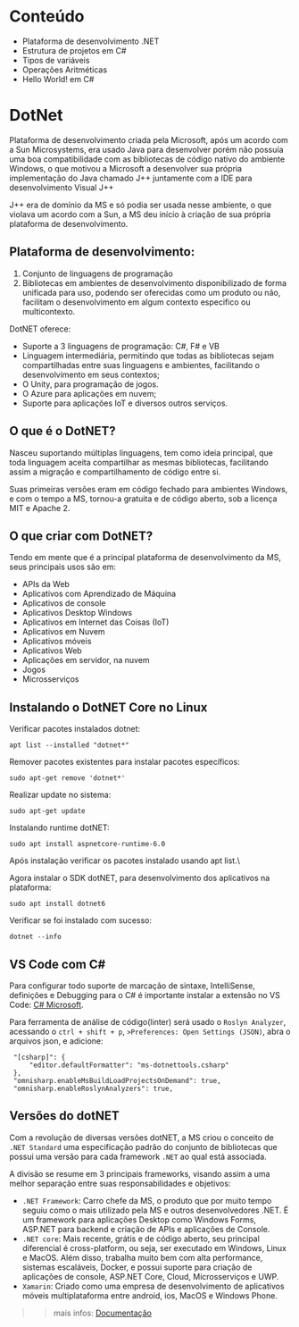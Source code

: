 # Conteúdo

- Plataforma de desenvolvimento .NET
- Estrutura de projetos em C#
- Tipos de variáveis
- Operações Aritméticas
- Hello World! em C#

# DotNet

Plataforma de desenvolvimento criada pela Microsoft, após um acordo com a Sun Microsystems, era usado Java para desenvolver porém não possuía uma boa compatibilidade com as bibliotecas de código nativo do ambiente Windows, o que motivou a Microsoft a desenvolver sua própria implementação do Java chamado J++ juntamente com a IDE para desenvolvimento Visual J++

J++ era de domínio da MS e só podia ser usada nesse ambiente, o que violava um acordo com a Sun, a MS deu início à criação de sua própria plataforma de desenvolvimento.

## Plataforma de desenvolvimento:

1. Conjunto de linguagens de programação
2. Bibliotecas em ambientes de desenvolvimento disponibilizado de forma unificada para uso, podendo ser oferecidas como um produto ou não, facilitam o desenvolvimento em algum contexto especifico ou multicontexto.

DotNET oferece:

- Suporte a 3 linguagens de programação: C#, F# e VB
- Linguagem intermediária, permitindo que todas as bibliotecas sejam compartilhadas entre suas linguagens e ambientes, facilitando o desenvolvimento em seus contextos;
- O Unity, para programação de jogos.
- O Azure para aplicações em nuvem;
- Suporte para aplicações IoT e diversos outros serviços.

## O que é o DotNET?

Nasceu suportando múltiplas linguagens, tem como ideia principal, que toda linguagem aceita compartilhar as mesmas bibliotecas, facilitando assim a migração e compartilhamento de código entre si.

Suas primeiras versões eram em código fechado para ambientes Windows, e com o tempo a MS, tornou-a gratuita e de código aberto, sob a licença MIT e Apache 2.

## O que criar com DotNET?

Tendo em mente que é a principal plataforma de desenvolvimento da MS, seus principais usos são em:

- APIs da Web
- Aplicativos com Aprendizado de Máquina
- Aplicativos de console
- Aplicativos Desktop Windows
- Aplicativos em Internet das Coisas (IoT)
- Aplicativos em Nuvem
- Aplicativos móveis
- Aplicativos Web
- Aplicações em servidor, na nuvem
- Jogos
- Microsserviços

## Instalando o DotNET Core no Linux

Verificar pacotes instalados dotnet:

```
apt list --installed "dotnet*"
```

Remover pacotes existentes para instalar pacotes específicos:

```
sudo apt-get remove 'dotnet*'
```

Realizar update no sistema:

```
sudo apt-get update
```

Instalando runtime dotNET:

```
sudo apt install aspnetcore-runtime-6.0
```

Após instalação verificar os pacotes instalado usando apt list.\

Agora instalar o SDK dotNET, para desenvolvimento dos aplicativos na plataforma:

```
sudo apt install dotnet6
```

Verificar se foi instalado com sucesso:

```
dotnet --info
```

## VS Code com C#

Para configurar todo suporte de marcação de sintaxe, IntelliSense, definições e Debugging para o C# é importante instalar a extensão no VS Code: [C# Microsoft](https://marketplace.visualstudio.com/items?itemName=ms-dotnettools.csharp).

Para ferramenta de análise de código(linter) será usado o `Roslyn Analyzer`, acessando o `ctrl + shift + p`, `>Preferences: Open Settings (JSON)`, abra o arquivos json, e adicione:

```
 "[csharp]": {
     "editor.defaultFormatter": "ms-dotnettools.csharp"
 },
 "omnisharp.enableMsBuildLoadProjectsOnDemand": true,
 "omnisharp.enableRoslynAnalyzers": true,
```

## Versões do dotNET

Com a revolução de diversas versões dotNET, a MS criou o conceito de `.NET Standard` uma especificação padrão do conjunto de bibliotecas que possui uma versão para cada framework `.NET` ao qual está associada.

A divisão se resume em 3 principais frameworks, visando assim a uma melhor separação entre suas responsabilidades e objetivos:

- `.NET Framework`: Carro chefe da MS, o produto que por muito tempo seguiu como o mais utilizado pela MS e outros desenvolvedores .NET. É um framework para aplicações Desktop como Windows Forms, ASP.NET para backend e criação de APIs e aplicações de Console.
- `.NET core`: Mais recente, grátis e de código aberto, seu principal diferencial é cross-platform, ou seja, ser executado em Windows, Linux e MacOS. Além disso, trabalha muito bem com alta performance, sistemas escaláveis, Docker, e possui suporte para criação de aplicações de console, ASP.NET Core, Cloud, Microsserviços e UWP.
- `Xamarin`: Criado como uma empresa de desenvolvimento de aplicativos móveis multiplataforma entre android, ios, MacOS e Windows Phone.

>>mais infos: [Documentação](https://learn.microsoft.com/pt-br/dotnet/standard/library-guidance/cross-platform-targeting)
